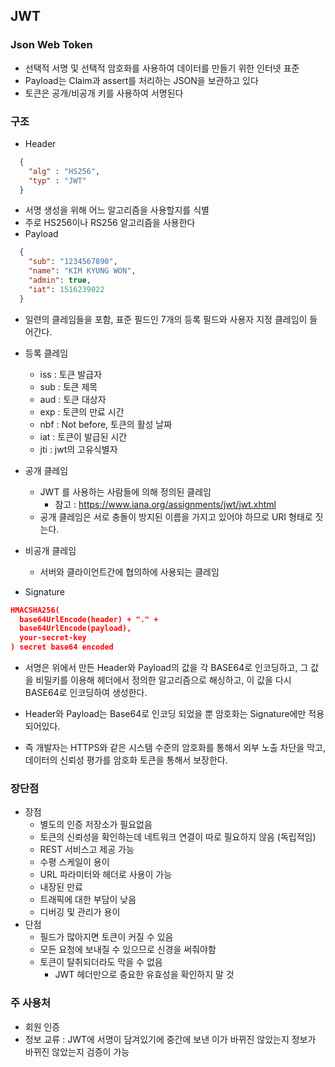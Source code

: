 ## JWT

### Json Web Token

- 선택적 서명 및 선택적 암호화를 사용하여 데이터를 만들기 위한 인터넷 표준
- Payload는 Claim과 assert를 처리하는 JSON을 보관하고 있다
- 토큰은 공개/비공개 키를 사용하여 서명된다

### 구조

- Header

```JSON
  {
    "alg" : "HS256",
    "typ" : "JWT"
  }
```

- 서명 생성을 위해 어느 알고리즘을 사용할지를 식별
- 주로 HS256이나 RS256 알고리즘을 사용한다
- Payload

```JSON
  {
    "sub": "1234567890",
    "name": "KIM KYUNG WON",
    "admin": true,
    "iat": 1516239022
  }
```

- 일련의 클레임들을 포함, 표준 필드인 7개의 등록 필드와 사용자 지정 클레임이 들어간다.
- 등록 클레임
  - iss : 토큰 발급자
  - sub : 토큰 제목
  - aud : 토큰 대상자
  - exp : 토큰의 만료 시간
  - nbf : Not before, 토큰의 활성 날짜
  - iat : 토큰이 발급된 시간
  - jti : jwt의 고유식별자
- 공개 클레임
  - JWT 를 사용하는 사람들에 의해 정의된 클레임
    - 참고 : https://www.iana.org/assignments/jwt/jwt.xhtml
  - 공개 클레임은 서로 충돌이 방지된 이름을 가지고 있어야 하므로 URI 형태로 짓는다.
- 비공개 클레임

  - 서버와 클라이언트간에 협의하에 사용되는 클레임

- Signature

```JSON
HMACSHA256(
  base64UrlEncode(header) + "." +
  base64UrlEncode(payload),
  your-secret-key
) secret base64 encoded
```

- 서명은 위에서 만든 Header와 Payload의 값을 각 BASE64로 인코딩하고, 그 값을 비밀키를 이용해 헤더에서 정의한 알고리즘으로 해싱하고, 이 값을 다시 BASE64로 인코딩하여 생성한다.

- Header와 Payload는 Base64로 인코딩 되었을 뿐 암호화는 Signature에만 적용되어있다.
- 즉 개발자는 HTTPS와 같은 시스템 수준의 암호화를 통해서 외부 노출 차단을 막고, 데이터의 신뢰성 평가를 암호화 토큰을 통해서 보장한다.

### 장단점

- 장점
  - 별도의 인증 저장소가 필요없음
  - 토큰의 신뢰성을 확인하는데 네트워크 연결이 따로 필요하지 않음 (독립적임)
  - REST 서비스고 제공 가능
  - 수평 스케일이 용이
  - URL 파라미터와 헤더로 사용이 가능
  - 내장된 만료
  - 트래픽에 대한 부담이 낮음
  - 디버깅 및 관리가 용이
- 단점
  - 필드가 많아지면 토큰이 커질 수 있음
  - 모든 요청에 보내질 수 있으므로 신경을 써줘야함
  - 토큰이 탈취되더라도 막을 수 없음
    - JWT 헤더만으로 중요한 유효성을 확인하지 말 것

### 주 사용처

- 회원 인증
- 정보 교류 : JWT에 서명이 담겨있기에 중간에 보낸 이가 바뀌진 않았는지 정보가 바뀌진 않았는지 검증이 가능
